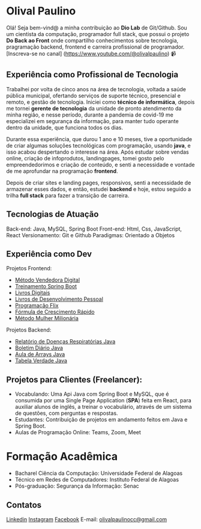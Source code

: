 # Olival Paulino

Olá! Seja bem-vind@ a minha contribuição ao **Dio Lab** de Git/Github. Sou um cientista da computação, programador full stack, que possui o projeto **Do Back ao Front** onde compartilho conhecimentos sobre tecnologia, pragramação backend, frontend e carreira profissional de programador. [Inscreva-se no canal] (https://www.youtube.com/@olivalpaulino) :video_camera:

## Experiência como Profissional de Tecnologia

Trabalhei por volta de cinco anos na área de tecnologia, voltada a saúde pública municipal, ofertando serviços de suporte técnico, presencial e remoto, e gestão de tecnologia. Iniciei como **técnico de informática**, depois me tornei **gerente de tecnologia** da unidade de pronto atendimento da minha região, e nesse período, durante a pandemia de covid-19 me especializei em segurança da informação, para manter tudo operante dentro da unidade, que funciona todos os dias.

Durante essa experiência, que durou 1 ano e 10 meses, tive a oportunidade de criar algumas soluções tecnológicas com programação, usando **java**, e isso acabou despertando o interesse na área. Após estudar sobre vendas online, criação de infoprodutos, landingpages, tomei gosto pelo empreendedorimos e criação de conteúdo, e senti a necessidade e vontade de me aprofundar na programação **frontend**.

Depois de criar sites e landing pages, responsivos, senti a necessidade de armazenar esses dados, e então, estudei **backend** e hoje, estou seguido a trilha **full stack** para fazer a transição de carreira.

## Tecnologias de Atuação

Back-end: Java, MySQL, Spring Boot
Front-end: Html, Css, JavaScript, React
Versionamento: Git e Github
Paradigmas: Orientado a Objetos

## Experiência como Dev

Projetos Frontend: 

 - [Método Vendedora Digital](https://metodovendedoradigital.netlify.app/)
 - [Treinamento Spring Boot](https://treinamento-spring-boot-com-chatgpt.netlify.app/)
 - [Livros Digitais](https://livrosdigitais.netlify.app/)
 - [Livros de Desenvolvimento Pessoal](https://livrosdesenvolvimentopessoal.netlify.app/)
 - [Programação Flix](https://programacaoflix.netlify.app/)
 - [Fórmula de Crescimento Rápido](https://formuladocrescimentorapido.netlify.app/)
 - [Método Mulher Milionária](https://metodomulhermilionaria.netlify.app/)

Projetos Backend: 

- [Relatório de Doenças Respiratórias Java](https://github.com/olivalpaulino/Relat-rio-Doen-as-Respirat-rias)
- [Boletim Diário Java](https://github.com/olivalpaulino/Boletim-Diario)
- [Aula de Arrays Java](https://github.com/olivalpaulino/arrays-java)
- [Tabela Verdade Java](https://github.com/olivalpaulino/tabela-verdade-arrays-java)

## Projetos para Clientes (Freelancer):

- Vocabulando: Uma Api Java com Spring Boot e MySQL, que é consumida por uma Single Page Application (**SPA**) feita em React, para auxiliar alunos de inglês, a treinar o vocabulário, através de um sistema de questões, com perguntas e respostas.
- Estudantes: Contribuição de projetos em andamento feitos em Java e Spring Boot.
- Aulas de Programação Online: Teams, Zoom, Meet

# Formação Acadêmica
- Bacharel Ciência da Computação: Universidade Federal de Alagoas
- Técnico em Redes de Computadores: Instituto Federal de Alagoas
- Pós-graduação: Segurança da Informação: Senac

## Contatos

[Linkedin](https://www.linkedin.com/in/olivalpaulino/)
[Instagram](https://www.instagram.com/olivalpaulino/)
[Facebook](https://www.facebook.com/olivalpaulinocc)
E-mail: olivalpaulinocc@gmail.com

